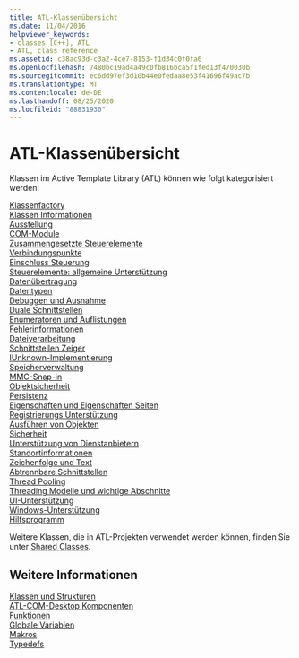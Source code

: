 ```yaml
---
title: ATL-Klassenübersicht
ms.date: 11/04/2016
helpviewer_keywords:
- classes [C++], ATL
- ATL, class reference
ms.assetid: c38ac93d-c3a2-4ce7-8153-f1d34c0f0fa6
ms.openlocfilehash: 7480bc19ad4a49c0fb816bca5f1fed13f470030b
ms.sourcegitcommit: ec6dd97ef3d10b44e0fedaa8e53f41696f49ac7b
ms.translationtype: MT
ms.contentlocale: de-DE
ms.lasthandoff: 08/25/2020
ms.locfileid: "88831930"
---
```

# <a name="atl-class-overview"></a>ATL-Klassenübersicht

Klassen im Active Template Library (ATL) können wie folgt kategorisiert werden:

[Klassenfactory](../atl/class-factories-classes.md)\
[Klassen Informationen](../atl/class-information-classes.md)\
[Ausstellung](../atl/collection-classes.md)\
[COM-Module](../atl/com-modules-classes.md)\
[Zusammengesetzte Steuerelemente](../atl/composite-controls-classes.md)\
[Verbindungspunkte](../atl/connection-points-classes.md)\
[Einschluss Steuerung](../atl/control-containment-classes.md)\
[Steuerelemente: allgemeine Unterstützung](../atl/controls-general-support-classes.md)\
[Datenübertragung](../atl/data-transfer-classes.md)\
[Datentypen](../atl/data-types-classes.md)\
[Debuggen und Ausnahme](../atl/debugging-and-exceptions-classes.md)\
[Duale Schnittstellen](../atl/dual-interfaces-classes.md)\
[Enumeratoren und Auflistungen](../atl/enumerators-and-collections-classes.md)\
[Fehlerinformationen](../atl/error-information-classes.md)\
[Dateiverarbeitung](../atl/file-handling-classes.md)\
[Schnittstellen Zeiger](../atl/interface-pointers-classes.md)\
[IUnknown-Implementierung](../atl/iunknown-implementation-classes.md)\
[Speicherverwaltung](../atl/memory-management-classes.md)\
[MMC-Snap-in](../atl/mmc-snap-in-classes.md)\
[Objektsicherheit](../atl/object-safety-classes.md)\
[Persistenz](../atl/persistence-classes.md)\
[Eigenschaften und Eigenschaften Seiten](../atl/properties-and-property-pages-classes.md)\
[Registrierungs Unterstützung](../atl/registry-support-classes.md)\
[Ausführen von Objekten](../atl/running-objects-classes.md)\
[Sicherheit](../atl/security-classes.md)\
[Unterstützung von Dienstanbietern](../atl/service-provider-support-classes.md)\
[Standortinformationen](../atl/site-information-classes.md)\
[Zeichenfolge und Text](../atl/string-and-text-classes.md)\
[Abtrennbare Schnittstellen](../atl/tear-off-interfaces-classes.md)\
[Thread Pooling](../atl/thread-pooling-classes.md)\
[Threading Modelle und wichtige Abschnitte](../atl/threading-models-and-critical-sections-classes.md)\
[UI-Unterstützung](../atl/ui-support-classes.md)\
[Windows-Unterstützung](../atl/windows-support-classes.md)\
[Hilfsprogramm](../atl/utility-classes.md)

Weitere Klassen, die in ATL-Projekten verwendet werden können, finden Sie unter [Shared Classes](../atl-mfc-shared/atl-mfc-shared-classes.md).

## <a name="see-also"></a>Weitere Informationen

[Klassen und Strukturen](../atl/reference/atl-classes.md)<br/>
[ATL-COM-Desktop Komponenten](../atl/atl-com-desktop-components.md)<br/>
[Funktionen](../atl/reference/atl-functions.md)<br/>
[Globale Variablen](../atl/reference/atl-global-variables.md)<br/>
[Makros](../atl/reference/atl-macros.md)<br/>
[Typedefs](../atl/reference/atl-typedefs.md)
